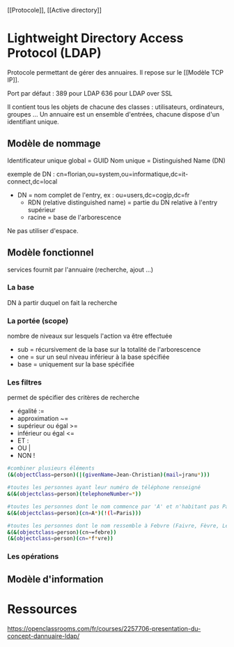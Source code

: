 [[Protocole]], [[Active directory]]
# Lightweight Directory Access Protocol (LDAP) 
Protocole permettant de gérer des annuaires. Il repose sur le [[Modèle TCP IP]]. 

Port par défaut : 389 pour LDAP
									636 pour LDAP over SSL

Il contient tous les objets de chacune des classes : utilisateurs, ordinateurs, groupes ...
Un annuaire est un ensemble d'entrées, chacune dispose d'un identifiant unique. 

## Modèle de nommage
Identificateur unique global = GUID
Nom unique = Distinguished Name (DN)

exemple de DN : cn=florian,ou=system,ou=informatique,dc=it-connect,dc=local

- DN = nom complet de l'entry, ex : ou=users,dc=cogip,dc=fr
	- RDN (relative distinguished name) = partie du DN relative à l'entry supérieur
	- racine = base de l'arborescence

Ne pas utiliser d'espace. 

## Modèle fonctionnel
services fournit par l'annuaire (recherche, ajout ...)

### La base
DN à partir duquel on fait la recherche

### La portée (scope)
nombre de niveaux sur lesquels l'action va être effectuée

- sub = récursivement de la base sur la totalité de l'arborescence
- one = sur un seul niveau inférieur à la base spécifiée
- base = uniquement sur la base spécifiée

### Les filtres
permet de spécifier des critères de recherche
- égalité  :=
- approximation ~=
- supérieur ou égal >=
- inférieur ou égal <=
- ET :
- OU |
- NON !

``` bash
#combiner plusieurs éléments
(&(objectClass=person)(|(givenName=Jean-Christian)(mail=jranu*)))

#toutes les personnes ayant leur numéro de téléphone renseigné
&(&(objectclass=person)(telephoneNumber=*))

#toutes les personnes dont le nom commence par 'A' et n'habitant pas Paris
&(&(objectclass=person)(cn=A*)(!(l=Paris)))

#toutes les personnes dont le nom ressemble à Febvre (Faivre, Fèvre, Lefebvre, ...)
&(&(objectclass=person)(cn~=febre))
(&(objectclass=person)(cn=*f*vre))

```

### Les opérations

## Modèle d'information

# Ressources 
https://openclassrooms.com/fr/courses/2257706-presentation-du-concept-dannuaire-ldap/
